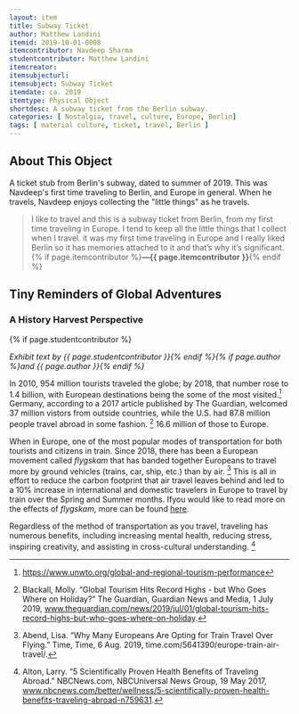 ```yaml
---
layout: item
title: Subway Ticket
author: Matthew Landini
itemid: 2019-10-01-0008
itemcontributor: Navdeep Sharma
studentcontributor: Matthew Landini
itemcreator: 
itemsubjecturl: 
itemsubject: Subway Ticket
itemdate: ca. 2019
itemtype: Physical Object
shortdesc: A subway ticket from the Berlin subway. 
categories: [ Nostalgia, travel, culture, Europe, Berlin]
tags: [ material culture, ticket, travel, Berlin ]
---
```


## About This Object

A ticket stub from Berlin's subway, dated to summer of 2019. This was Navdeep's first time traveling to Berlin, and Europe in general. When he travels, Navdeep enjoys collecting the "little things" as he travels. 

>I like to travel and this is a subway ticket from Berlin, from my first time traveling in Europe.  I tend to keep all the little things that I collect when I travel. it was my first time traveling in Europe and I really liked Berlin so it has memories attached to it and that’s why it’s significant. {% if page.itemcontributor %}**—{{ page.itemcontributor }}**{% endif %}

## Tiny Reminders of Global Adventures
### A History Harvest Perspective
{% if page.studentcontributor %}

*Exhibit text by {{ page.studentcontributor }}{% endif %}{% if page.author %}and {{ page.author }}{% endif %}*

In 2010, 954 million tourists traveled the globe; by 2018, that number rose to 1.4 billion, with European destinations being the some of the most visited.[^1] Germany, according to a 2017 article published by The Guardian, welcomed 37 million vistors from outside countries, while the U.S. had 87.8 million people travel abroad in some fashion. [^2] 16.6 million of those to Europe.

When in Europe, one of the most popular modes of transportation for both tourists and citizens in train. Since 2018, there has been a European movement called *flygskam* that has banded together Europeans to travel more by ground vehicles (trains, car, ship, etc.) than by air. [^3] This is all in effort to reduce the carbon footprint that air travel leaves behind and led to a 10% increase in international and domestic travelers in Europe to travel by train over the Spring and Summer months. Ifyou would like to read more on the effects of *flygskam*, more can be found [here](https://time.com/5641390/europe-train-air-travel/).

Regardless of the method of transportation as you travel, traveling has numerous benefits, including increasing mental health, reducing stress, inspiring creativity, and assisting in cross-cultural understanding. [^4] 

[^1]: https://www.unwto.org/global-and-regional-tourism-performance
[^2]: Blackall, Molly. “Global Tourism Hits Record Highs - but Who Goes Where on Holiday?” The Guardian, Guardian News and Media, 1 July 2019, www.theguardian.com/news/2019/jul/01/global-tourism-hits-record-highs-but-who-goes-where-on-holiday.
[^3]: Abend, Lisa. “Why Many Europeans Are Opting for Train Travel Over Flying.” Time, Time, 6 Aug. 2019, time.com/5641390/europe-train-air-travel/.
[^4]: Alton, Larry. “5 Scientifically Proven Health Benefits of Traveling Abroad.” NBCNews.com, NBCUniversal News Group, 19 May 2017, www.nbcnews.com/better/wellness/5-scientifically-proven-health-benefits-traveling-abroad-n759631.

